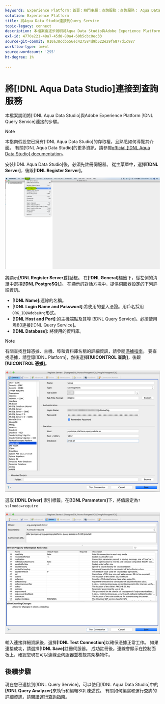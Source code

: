 ```yaml
---
keywords: Experience Platform；首頁；熱門主題；查詢服務；查詢服務； Aqua Data Studio; Aqua Data Studio；連接到查詢服務；
solution: Experience Platform
title: 將Aqua Data Studio連接到Query Service
topic-legacy: connect
description: 本檔案會逐步說明將Aqua Data Studio與Adobe Experience Platform Query Service連線的步驟。
exl-id: 4770e221-48a7-45d8-80a4-60b5cbc0ec33
source-git-commit: 910a38ccb556ec427584d9b522e29f6877d1c987
workflow-type: tm+mt
source-wordcount: '295'
ht-degree: 1%

---
```


# 將[!DNL Aqua Data Studio]連接到查詢服務

本檔案說明將[!DNL Aqua Data Studio]與Adobe Experience Platform [!DNL Query Service]連接的步驟。

>[!NOTE]
>
> 本指南假設您已擁有[!DNL Aqua Data Studio]的存取權，且熟悉如何導覽其介面。 有關[!DNL Aqua Data Studio]的更多資訊，請參閱[official [!DNL Aqua Data Studio] documentation](https://www.aquaclusters.com/app/home/project/public/aquadatastudio/wikibook/Documentation21.1/page/0/Aqua-Data-Studio-21-1)。

安裝[!DNL Aqua Data Studio]後，必須先註冊伺服器。 從主菜單中，選擇&#x200B;**[!DNL Server]**，後跟&#x200B;**[!DNL Register Server]**。

![](../images/clients/aqua-data-studio/register-server.png)

將顯示&#x200B;**[!DNL Register Server]**&#x200B;對話框。 在&#x200B;**[!DNL General]**&#x200B;標籤下，從左側的清單中選擇&#x200B;**[!DNL PostgreSQL]**。 在顯示的對話方塊中，提供伺服器設定的下列詳細資訊。

- **[!DNL Name]**:連線的名稱。
- **[!DNL Login Name and Password]**:將使用的登入憑證。用戶名採用`ORG_ID@AdobeOrg`形式。
- **[!DNL Host and Port]**:的主機端點及其埠 [!DNL Query Service]。必須使用埠80連接[!DNL Query Service]。
- **[!DNL Database]:** 將使用的資料庫。

>[!NOTE]
>
>有關查找登錄憑據、主機、埠和資料庫名稱的詳細資訊，請參閱[憑據指南](../ui/credentials.md)。 要查找憑據，請登錄[!DNL Platform]，然後選擇&#x200B;**[!UICONTROL 查詢]**，後跟&#x200B;**[!UICONTROL 憑據]**。

![](../images/clients/aqua-data-studio/register-server-general-tab.png)

選取 **[!DNL Driver]** 索引標籤。在&#x200B;**[!DNL Parameters]**&#x200B;下，將值設定為`?sslmode=require`

![](../images/clients/aqua-data-studio/register-server-driver-tab.png)

輸入連接詳細資訊後，選擇&#x200B;**[!DNL Test Connection]**&#x200B;以確保憑據正常工作。 如果連接成功，請選擇&#x200B;**[!DNL Save]**&#x200B;註冊伺服器。 成功註冊後，連線會顯示在控制面板上，確認您現在可以連線至伺服器並檢視其架構物件。

## 後續步驟

現在您已連接到[!DNL Query Service]，可以使用[!DNL Aqua Data Studio]中的&#x200B;**[!DNL Query Analyzer]**&#x200B;來執行和編輯SQL陳述式。 有關如何編寫和運行查詢的詳細資訊，請閱讀[運行查詢指南](../best-practices/writing-queries.md)。
